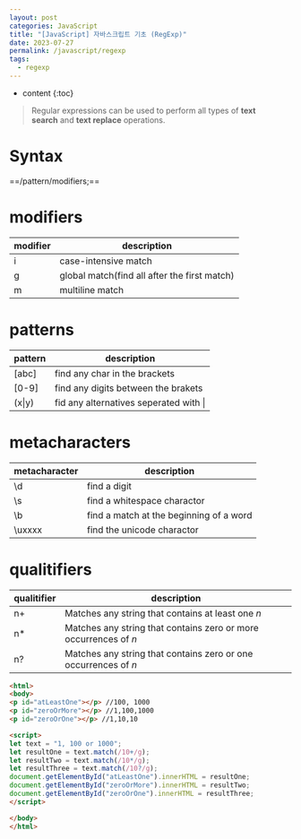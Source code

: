 ```yaml
---
layout: post
categories: JavaScript
title: "[JavaScript] 자바스크립트 기초 (RegExp)"
date: 2023-07-27
permalink: /javascript/regexp
tags:
  - regexp
---
```

* content
{:toc}
<!--more-->

> Regular expressions can be used to perform all types of **text search** and **text replace** operations.




# Syntax
==/pattern/modifiers;==
# modifiers
| modifier | description                                  |
| -------- | -------------------------------------------- |
| i        | case-intensive match                         |
| g        | global match(find all after the first match) |
| m        | multiline match                                             |

# patterns
| pattern | description                         |
| ------- | ----------------------------------- |
| [abc]   | find any char in the brackets       |
| [0-9]   | find any digits between the brakets |
| (x\|y)  | fid any alternatives seperated with \|                                    |
# metacharacters
| metacharacter | description                             |
| ------------- | --------------------------------------- |
| \d            | find a digit                            |
| \s            | find a whitespace charactor             |
| \b            | find a match at the beginning of a word |
| \uxxxx        | find the unicode charactor              |
# qualitifiers
| qualitifier | description  |
| ----------- | ------------ |
| n+          | Matches any string that contains at least one _n_   |
| n*          | Matches any string that contains zero or more occurrences of _n_ |
| n?            |Matches any string that contains zero or one occurrences of _n_              |

```html
<html>
<body>
<p id="atLeastOne"></p> //100, 1000
<p id="zeroOrMore"></p> //1,100,1000
<p id="zeroOrOne"></p> //1,10,10

<script>
let text = "1, 100 or 1000";
let resultOne = text.match(/10+/g);
let resultTwo = text.match(/10*/g);
let resultThree = text.match(/10?/g);
document.getElementById("atLeastOne").innerHTML = resultOne;
document.getElementById("zeroOrMore").innerHTML = resultTwo;
document.getElementById("zeroOrOne").innerHTML = resultThree;
</script>

</body>
</html>
```
